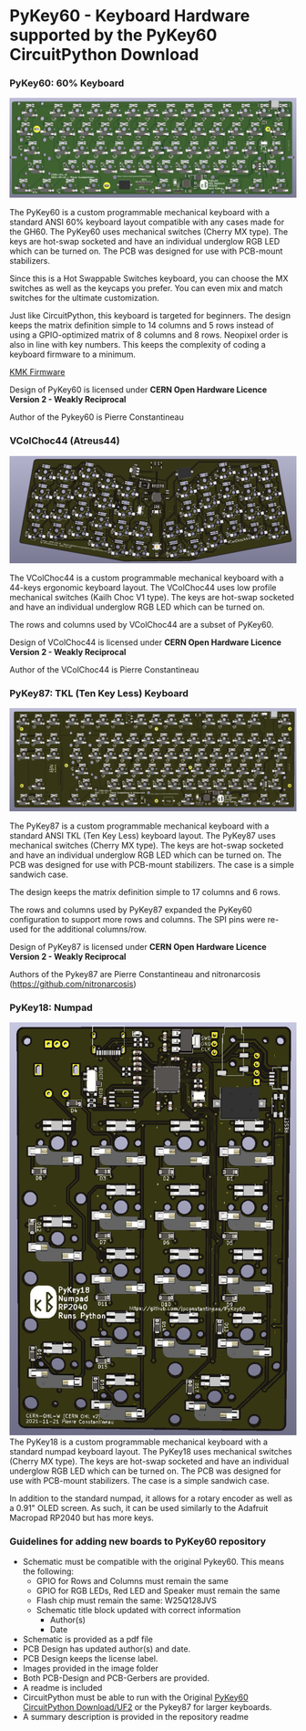 # PyKey60 - Keyboard Hardware supported by the PyKey60 CircuitPython Download

### PyKey60: 60% Keyboard

![PyKey60](./pykey60/images/PyKey60.PNG)

The PyKey60 is a custom programmable mechanical keyboard with a standard ANSI 60% keyboard layout compatible with any cases made for the GH60. The PyKey60 uses mechanical switches (Cherry MX type). The keys are hot-swap socketed and have an individual underglow RGB LED which can be turned on. The PCB was designed for use with PCB-mount stabilizers.

Since this is a Hot Swappable Switches keyboard, you can choose the MX switches as well as the keycaps you prefer. You can even mix and match switches for the ultimate customization.

Just like CircuitPython, this keyboard is targeted for beginners. The design keeps the matrix definition simple to 14 columns and 5 rows instead of using a GPIO-optimized matrix of 8 columns and 8 rows. Neopixel order is also in line with key numbers. This keeps the complexity of coding a keyboard firmware to a minimum.

[KMK Firmware](https://github.com/KMKfw/kmk_firmware/tree/master/boards/jpconstantineau/PyKey60)

Design of PyKey60 is licensed under **CERN Open Hardware Licence Version 2 - Weakly Reciprocal**

Author of the Pykey60 is Pierre Constantineau


### VColChoc44 (Atreus44)

![VColChoc44](./VColChoc44/images/VColChoc44.PNG)

The VColChoc44 is a custom programmable mechanical keyboard with a 44-keys ergonomic keyboard layout. The VColChoc44 uses low profile mechanical switches (Kailh Choc V1 type). The keys are hot-swap socketed and have an individual underglow RGB LED which can be turned on.

The rows and columns used by VColChoc44 are a subset of PyKey60.

Design of VColChoc44 is licensed under **CERN Open Hardware Licence Version 2 - Weakly Reciprocal**

Author of the VColChoc44 is Pierre Constantineau

### PyKey87: TKL (Ten Key Less) Keyboard

![PyKey87](./pykey87/images/PyKey87.PNG)

The PyKey87 is a custom programmable mechanical keyboard with a standard ANSI TKL (Ten Key Less) keyboard layout. The PyKey87 uses mechanical switches (Cherry MX type). The keys are hot-swap socketed and have an individual underglow RGB LED which can be turned on. The PCB was designed for use with PCB-mount stabilizers.  The case is a simple sandwich case.

The design keeps the matrix definition simple to 17 columns and 6 rows.

The rows and columns used by PyKey87 expanded the PyKey60 configuration to support more rows and columns.  The SPI pins were re-used for the additional columns/row.

Design of PyKey87 is licensed under **CERN Open Hardware Licence Version 2 - Weakly Reciprocal**

Authors of the Pykey87 are Pierre Constantineau and nitronarcosis (https://github.com/nitronarcosis)

### PyKey18: Numpad

![PyKey18](./pykey18/images/PyKey18.PNG)
The PyKey18 is a custom programmable mechanical keyboard with a standard numpad keyboard layout.  The PyKey18 uses mechanical switches (Cherry MX type). The keys are hot-swap socketed and have an individual underglow RGB LED which can be turned on. The PCB was designed for use with PCB-mount stabilizers.  The case is a simple sandwich case. 

In addition to the standard numpad, it allows for a rotary encoder as well as a 0.91" OLED screen.  As such,  it can be used similarly to the Adafruit Macropad RP2040 but has more keys.


### Guidelines for adding new boards to PyKey60 repository

* Schematic must be compatible with the original Pykey60.  This means the following:
  * GPIO for Rows and Columns must remain the same
  * GPIO for RGB LEDs, Red LED and Speaker must remain the same
  * Flash chip must remain the same: W25Q128JVS
  * Schematic title block updated with correct information
    * Author(s)
    * Date
* Schematic is provided as a pdf file
* PCB Design has updated author(s) and date.
* PCB Design keeps the license label.
* Images provided in the image folder
* Both PCB-Design and PCB-Gerbers are provided.
* A readme is included
* CircuitPython must be able to run with the Original [PyKey60 CircuitPython Download/UF2](https://circuitpython.org/board/jpconstantineau_pykey60/) or the Pykey87 for larger keyboards.
* A summary description is provided in the repository readme
